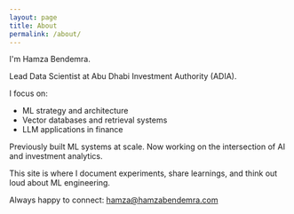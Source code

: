 ```yaml
---
layout: page
title: About
permalink: /about/
---
```


I'm Hamza Bendemra.

Lead Data Scientist at Abu Dhabi Investment Authority (ADIA).

I focus on:
- ML strategy and architecture
- Vector databases and retrieval systems
- LLM applications in finance

Previously built ML systems at scale. Now working on the intersection of AI and investment analytics.

This site is where I document experiments, share learnings, and think out loud about ML engineering.

Always happy to connect: [hamza@hamzabendemra.com](mailto:hamza@hamzabendemra.com)
